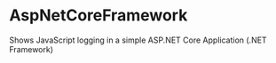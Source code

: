 # AspNetCoreFramework
Shows JavaScript logging in a simple ASP.NET Core Application (.NET Framework)
